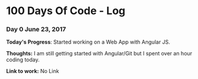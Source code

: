 # 100 Days Of Code - Log

### Day 0 June 23, 2017

**Today's Progress**: Started working on a Web App with Angular JS.

**Thoughts:** I am still getting started with Angular/Git but I spent over an hour coding today.

**Link to work:** No Link
